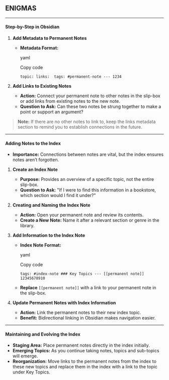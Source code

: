 


## ENIGMAS
-----


#### Step-by-Step in Obsidian

1. **Add Metadata to Permanent Notes**
    
    - **Metadata Format:**
        
        yaml
        
        Copy code
        
        `topic: links:  tags: #permanent-note --- 1234`
        
2. **Add Links to Existing Notes**
    
    - **Action:** Connect your permanent note to other notes in the slip-box or add links from existing notes to the new note.
    - **Question to Ask:** Can these two notes be strung together to make a point or support an argument?

> **Note:** If there are no other notes to link to, keep the links metadata section to remind you to establish connections in the future.

---

#### Adding Notes to the Index

- **Importance:** Connections between notes are vital, but the index ensures notes aren’t forgotten.

1. **Create an Index Note**
    
    - **Purpose:** Provides an overview of a specific topic, not the entire slip-box.
    - **Question to Ask:** "If I were to find this information in a bookstore, which section would I find it under?"
2. **Creating and Naming the Index Note**
    
    - **Action:** Open your permanent note and review its contents.
    - **Create a New Note:** Name it after a relevant section or genre in the library.
3. **Add Information to the Index Note**
    
    - **Index Note Format:**
        
        yaml
        
        Copy code
        
        `tags: #index-note ### Key Topics --- [[permanent note]] 12345678910`
        
    - **Replace** `[[permanent note]]` with a link to your permanent note in the slip-box.
4. **Update Permanent Notes with Index Information**
    
    - **Action:** Link the permanent notes to their new index topic.
    - **Benefit:** Bidirectional linking in Obsidian makes navigation easier.

---

#### Maintaining and Evolving the Index

- **Staging Area:** Place permanent notes directly in the index initially.
- **Emerging Topics:** As you continue taking notes, topics and sub-topics will emerge.
- **Reorganization:** Move links to the permanent notes from the index to these new topics and replace them in the index with a link to the topic under Key Topics.






